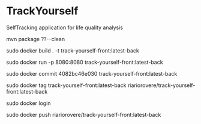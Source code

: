 # TrackYourself
SelfTracking application for life quality analysis 

mvn package ??--clean

sudo docker build . -t track-yourself-front:latest-back

sudo docker run -p 8080:8080 track-yourself-front:latest-back

sudo docker commit 4082bc46e030 track-yourself-front:latest-back

sudo docker tag track-yourself-front:latest-back riariorovere/track-yourself-front:latest-back

sudo docker login

sudo docker push riariorovere/track-yourself-front:latest-back

